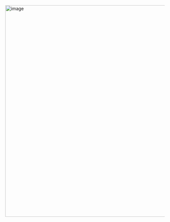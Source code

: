 <img width="668" alt="image" src="https://github.com/user-attachments/assets/0070a7a2-d7d2-46fd-9a3b-ed22df3f058d" />
